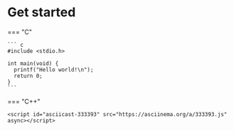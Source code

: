 # Get started

=== "C"

    ``` c
    #include <stdio.h>

    int main(void) {
      printf("Hello world!\n");
      return 0;
    }
    ```

=== "C++"
    
    <script id="asciicast-333393" src="https://asciinema.org/a/333393.js" async></script>
    

